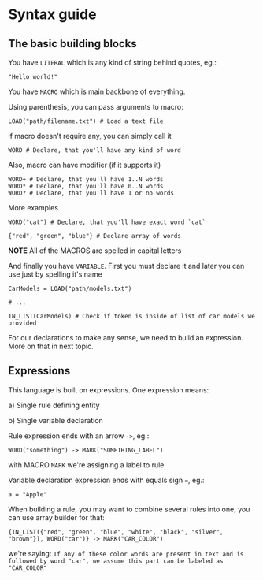 # Syntax guide

## The basic building blocks

You have `LITERAL` which is any kind of string behind quotes, eg.:

```
"Hello world!"
```

You have `MACRO` which is main backbone of everything.

Using parenthesis, you can pass arguments to macro:
```
LOAD("path/filename.txt") # Load a text file
```

if macro doesn't require any, you can simply call it

```
WORD # Declare, that you'll have any kind of word
```

Also, macro can have modifier (if it supports it)

```
WORD+ # Declare, that you'll have 1..N words
WORD* # Declare, that you'll have 0..N words
WORD? # Declare, that you'll have 1 or no words
```

More examples

```
WORD("cat") # Declare, that you'll have exact word `cat`

{"red", "green", "blue"} # Declare array of words
```

**NOTE** All of the MACROS are spelled in capital letters

And finally you have `VARIABLE`. First you must declare it and later you can use just by spelling it's name

```
CarModels = LOAD("path/models.txt")

# ...

IN_LIST(CarModels) # Check if token is inside of list of car models we provided
```

For our declarations to make any sense, we need to build an expression. More on that in next topic.

## Expressions

This language is built on expressions. 
One expression means:

a) Single rule defining entity

b) Single variable declaration

Rule expression ends with an arrow `->`, eg.:

`WORD("something") -> MARK("SOMETHING_LABEL")`

with MACRO `MARK` we're assigning a label to rule

Variable declaration expression ends with equals sign `=`, eg.:
```
a = "Apple"
```

When building a rule, you may want to combine several rules into one, you can use array builder for that:

```
{IN_LIST({"red", "green", "blue", "white", "black", "silver", "brown"}), WORD("car")} -> MARK("CAR_COLOR")
```

we're saying: `If any of these color words are present in text and is followed by word "car", we assume this part can be labeled as "CAR_COLOR"`
